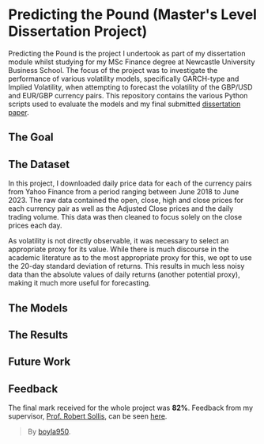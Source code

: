 # Predicting the Pound (Master's Level Dissertation Project)
Predicting the Pound is the project I undertook as part of my dissertation module whilst studying for my MSc Finance degree at Newcastle University Business School. The focus of the project was to investigate the performance of various volatility models, specifically GARCH-type and Implied Volatility, when attempting to forecast the volatility of the GBP/USD and EUR/GBP currency pairs. This repository contains the various Python scripts used to evaluate the models and my final submitted [dissertation paper](https://github.com/boyla950/predicting-the-pound/blob/main/paper.pdf).

## The Goal

## The Dataset
In this project, I downloaded daily price data for each of the currency pairs from Yahoo Finance from a period ranging between June 2018 to June 2023. The raw data contained the open, close, high and close prices for each currency pair as well as the Adjusted Close prices and the daily trading volume. This data was then cleaned to focus solely on the close prices each day.

As volatility is not directly observable, it was necessary to select an appropriate proxy for its value. While there is much discourse in the academic literature as to the most appropriate proxy for this, we opt to use the 20-day standard deviation of returns. This results in much less noisy data than the absolute values of daily returns (another potential proxy), making it much more useful for forecasting.


## The Models


## The Results


## Future Work


## Feedback
The final mark received for the whole project was **82%**. Feedback from my supervisor, [Prof. Robert Sollis](https://www.ncl.ac.uk/business/people/profile/robertsollis.html), can be seen [here]().

> By [boyla950](https://github.com/boyla950).
